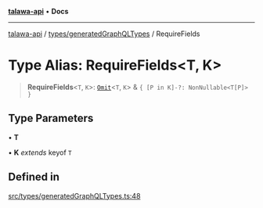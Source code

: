 [**talawa-api**](../../../README.md) • **Docs**

***

[talawa-api](../../../modules.md) / [types/generatedGraphQLTypes](../README.md) / RequireFields

# Type Alias: RequireFields\<T, K\>

> **RequireFields**\<`T`, `K`\>: [`Omit`](Omit.md)\<`T`, `K`\> & `{ [P in K]-?: NonNullable<T[P]> }`

## Type Parameters

• **T**

• **K** *extends* keyof `T`

## Defined in

[src/types/generatedGraphQLTypes.ts:48](https://github.com/PalisadoesFoundation/talawa-api/blob/fe65d855b3d1e3e4af621340e7e8bfa0325634c1/src/types/generatedGraphQLTypes.ts#L48)
